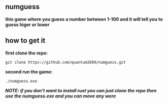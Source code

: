 ## numguess

**this game where you guess a number between 1-100 and it will tell you to guess higer or lower**

## how to get it

**first clone the repo:**

```git clone https://github.com/quantum2689/numguess.git```

**second run the game:**

```./numguess.exe ```

***NOTE: if you don't want to install rust you can just clone the repo then use the numguess.exe and you can move any were***